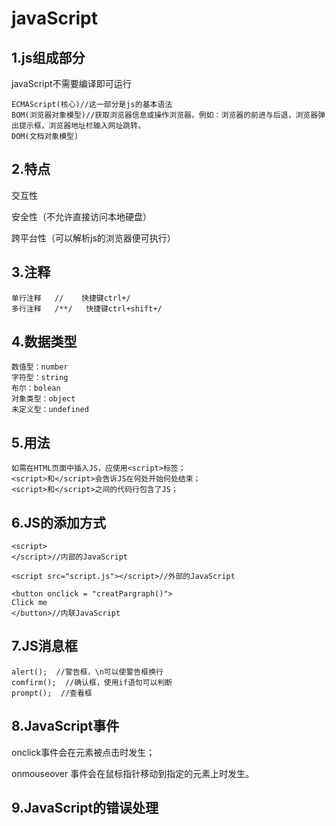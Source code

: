 # javaScript

## 1.js组成部分

javaScript不需要编译即可运行

```
ECMAScript(核心)//这一部分是js的基本语法
BOM(浏览器对象模型)//获取浏览器信息或操作浏览器。例如：浏览器的前进与后退，浏览器弹出提示框，浏览器地址栏输入网址跳转。
DOM(文档对象模型)
```

## 2.特点

交互性

安全性（不允许直接访问本地硬盘）

跨平台性（可以解析js的浏览器便可执行）

## 3.注释

```
单行注释   //    快捷键ctrl+/
多行注释   /**/   快捷键ctrl+shift+/
```

## 4.数据类型

```
数值型：number
字符型：string
布尔：bolean
对象类型：object
未定义型：undefined
```

## 5.用法

```
如需在HTML页面中插入JS，应使用<script>标签；
<script>和</script>会告诉JS在何处开始何处结束；
<script>和</script>之间的代码行包含了JS；
```

## 6.JS的添加方式

```
<script>
</script>//内部的JavaScript
```

```
<script src="script.js"></script>//外部的JavaScript
```

```
<button onclick = "creatPargraph()">
Click me
</button>//内联JavaScript
```



## 7.JS消息框

```
alert();  //警告框，\n可以使警告框换行
comfirm();  //确认框，使用if语句可以判断
prompt();  //查看框
```

## 8.JavaScript事件

onclick事件会在元素被点击时发生；

onmouseover 事件会在鼠标指针移动到指定的元素上时发生。

## 9.JavaScript的错误处理







